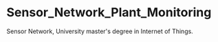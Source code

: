 # Sensor_Network_Plant_Monitoring
 Sensor Network, University master's degree in Internet of Things.
